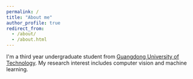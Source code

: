 ```yaml
---
permalink: /
title: "About me"
author_profile: true
redirect_from: 
  - /about/
  - /about.html
---
```


I'm a third year undergraduate student from [Guangdong University of Technology](https://www.gdut.edu.cn/). My research interest includes computer vision and machine learning.

